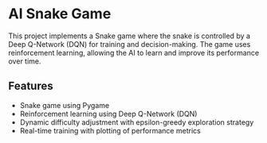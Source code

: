 # AI Snake Game

This project implements a Snake game where the snake is controlled by a Deep Q-Network (DQN) for training and decision-making. The game uses reinforcement learning, allowing the AI to learn and improve its performance over time.

## Features
- Snake game using Pygame
- Reinforcement learning using Deep Q-Network (DQN)
- Dynamic difficulty adjustment with epsilon-greedy exploration strategy
- Real-time training with plotting of performance metrics
